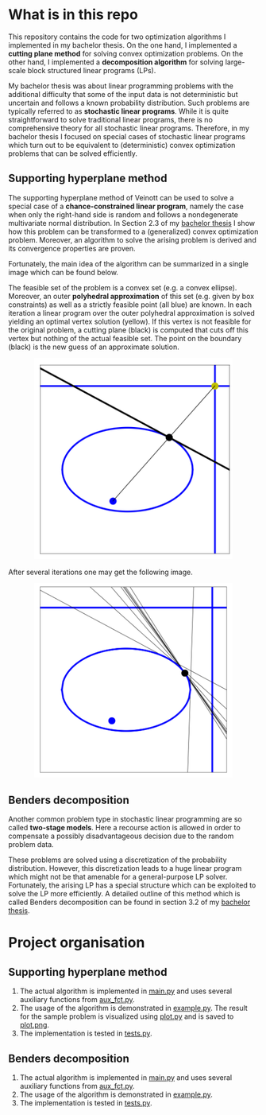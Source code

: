 # What is in this repo
This repository contains the code for two optimization algorithms I implemented in my bachelor thesis. On the one hand, I implemented a **cutting plane method** for solving convex optimization problems. On the other hand, I implemented a **decomposition algorithm** for solving large-scale block structured linear programs (LPs).

My bachelor thesis was about linear programming problems with the additional difficulty that some of the input data is not deterministic but uncertain and follows a known probability distribution. Such problems are typically referred to as **stochastic linear programs**. While it is quite straightforward to solve traditional linear programs, there is no comprehensive theory for all stochastic linear programs. Therefore, in my bachelor thesis I focused on special cases of stochastic linear programs which turn out to be equivalent to (deterministic) convex optimization problems that can be solved efficiently. 

## Supporting hyperplane method
The supporting hyperplane method of Veinott can be used to solve a special case of a **chance-constrained linear program**, namely the case when only the right-hand side is random and follows a nondegenerate multivariate normal distribution. In Section 2.3 of my [bachelor thesis](/Bachelor_Thesis.pdf) I show how this problem can be transformed to a (generalized) convex optimization problem. Moreover, an algorithm to solve the arising problem is derived and its convergence properties are proven.

Fortunately, the main idea of the algorithm can be summarized in a single image which can be found below.

The feasible set of the problem is a convex set (e.g. a convex ellipse). Moreover, an outer **polyhedral approximation** of this set (e.g. given by box constraints) as well as a strictly feasible point (all blue) are known. In each iteration a linear program over the outer polyhedral approximation is solved yielding an optimal vertex solution (yellow). If this vertex is not feasible for the original problem, a cutting plane (black) is computed that cuts off this vertex but nothing of the actual feasible set. The point on the boundary (black) is the new guess of an approximate solution. 

<p align="center">
<img src="/Plots_README/plot_supporting_hyperplane_method.png" alt="" width="400"/>
</p>

After several iterations one may get the following image.

<p align="center">
<img src="/Plots_README/plot_termination_of_supporting_hyperplane_method.png" alt="" width="400"/>
</p>

## Benders decomposition
Another common problem type in stochastic linear programming are so called **two-stage models**. Here a recourse action is allowed in order to compensate a possibly disadvantageous decision due to the random problem data.

These problems are solved using a discretization of the probability distribution. However, this discretization leads to a huge linear program which might not be that amenable for a general-purpose LP solver. Fortunately, the arising LP has a special structure which can be exploited to solve the LP more efficiently. A detailed outline of this method which is called Benders decomposition can be found in section 3.2 of my [bachelor thesis](/Bachelor_Thesis.pdf).


# Project organisation
## Supporting hyperplane method
1. The actual algorithm is implemented in [main.py](/Supporting_Hyperplane_Method/main.py) and uses several auxiliary functions from [aux_fct.py](/Supporting_Hyperplane_Method/aux_fct.py).
2. The usage of the algorithm is demonstrated in [example.py](/Supporting_Hyperplane_Method/example.py). The result for the sample problem is visualized using [plot.py](/Supporting_Hyperplane_Method/plot.py) and is saved to [plot.png](/Supporting_Hyperplane_Method/plot.png).
3. The implementation is tested in [tests.py](/Supporting_Hyperplane_Method/tests.py).

## Benders decomposition
1. The actual algorithm is implemented in [main.py](/Benders_Decomposition/main.py) and uses several auxiliary functions from [aux_fct.py](/Benders_Decomposition/aux_fct.py).
2. The usage of the algorithm is demonstrated in [example.py](/Benders_Decomposition/example.py). 
3. The implementation is tested in [tests.py](/Benders_Decomposition/tests.py). 
